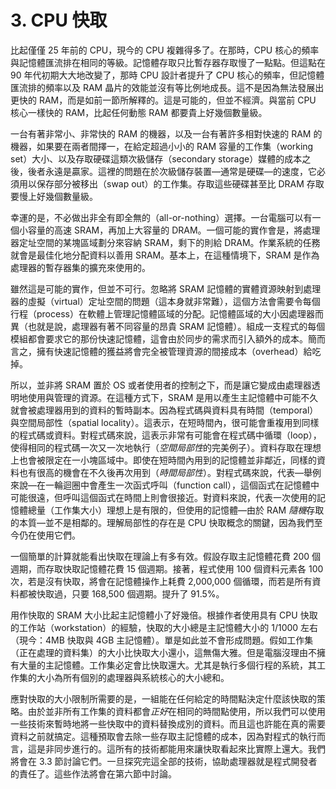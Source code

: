 # 3. CPU 快取

比起僅僅 25 年前的 CPU，現今的 CPU 複雜得多了。在那時，CPU 核心的頻率與記憶體匯流排在相同的等級。記憶體存取只比暫存器存取慢了一點點。但這點在 90 年代初期大大地改變了，那時 CPU 設計者提升了 CPU 核心的頻率，但記憶體匯流排的頻率以及 RAM 晶片的效能並沒有等比例地成長。這不是因為無法發展出更快的 RAM，而是如前一節所解釋的。這是可能的，但並不經濟。與當前 CPU 核心一樣快的 RAM，比起任何動態 RAM 都要貴上好幾個數量級。

一台有著非常小、非常快的 RAM 的機器，以及一台有著許多相對快速的 RAM 的機器，如果要在兩者間擇一，在給定超過小小的 RAM 容量的工作集（working set）大小、以及存取硬碟這類次級儲存（secondary storage）媒體的成本之後，後者永遠是贏家。這裡的問題在於次級儲存裝置––通常是硬碟––的速度，它必須用以保存部分被移出（swap out）的工作集。存取這些硬碟甚至比 DRAM 存取要慢上好幾個數量級。

幸運的是，不必做出非全有即全無的（all-or-nothing）選擇。一台電腦可以有一個小容量的高速 SRAM，再加上大容量的 DRAM。一個可能的實作會是，將處理器定址空間的某塊區域劃分來容納 SRAM，剩下的則給 DRAM。作業系統的任務就會是最佳化地分配資料以善用 SRAM。基本上，在這種情境下，SRAM 是作為處理器的暫存器集的擴充來使用的。

雖然這是可能的實作，但並不可行。忽略將 SRAM 記憶體的實體資源映射到處理器的虛擬（virtual）定址空間的問題（這本身就非常難），這個方法會需要令每個行程（process）在軟體上管理記憶體區域的分配。記憶體區域的大小因處理器而異（也就是說，處理器有著不同容量的昂貴 SRAM 記憶體）。組成一支程式的每個模組都會要求它的那份快速記憶體，這會由於同步的需求而引入額外的成本。簡而言之，擁有快速記憶體的獲益將會完全被管理資源的間接成本（overhead）給吃掉。

所以，並非將 SRAM 置於 OS 或者使用者的控制之下，而是讓它變成由處理器透明地使用與管理的資源。在這種方式下，SRAM 是用以產生主記憶體中可能不久就會被處理器用到的資料的暫時副本。因為程式碼與資料具有時間（temporal）與空間局部性（spatial locality）。這表示，在短時間內，很可能會重複用到同樣的程式碼或資料。對程式碼來說，這表示非常有可能會在程式碼中循環（loop），使得相同的程式碼一次又一次地執行（*空間局部性*的完美例子）。資料存取在理想上也會被限定在一小塊區域中。即使在短時間內用到的記憶體並非鄰近，同樣的資料也有很高的機會在不久後再次用到（*時間局部性*）。對程式碼來說，代表––舉例來說––在一輪迴圈中會產生一次函式呼叫（function call），這個函式在記憶體中可能很遠，但呼叫這個函式在時間上則會很接近。對資料來說，代表一次使用的記憶體總量（工作集大小）理想上是有限的，但使用的記憶體––由於 RAM *隨機*存取的本質––並不是相鄰的。理解局部性的存在是 CPU 快取概念的關鍵，因為我們至今仍在使用它們。

一個簡單的計算就能看出快取在理論上有多有效。假設存取主記憶體花費 200 個週期，而存取快取記憶體花費 15 個週期。接著，程式使用 100 個資料元素各 100 次，若是沒有快取，將會在記憶體操作上耗費 2,000,000 個循環，而若是所有資料都被快取過，只要 168,500 個週期。提升了 91.5%。

用作快取的 SRAM 大小比起主記憶體小了好幾倍。根據作者使用具有 CPU 快取的工作站（workstation）的經驗，快取的大小總是主記憶體大小的 1/1000 左右（現今：4MB 快取與 4GB 主記憶體）。單是如此並不會形成問題。假如工作集（正在處理的資料集）的大小比快取大小還小，這無傷大雅。但是電腦沒理由不擁有大量的主記憶體。工作集必定會比快取還大。尤其是執行多個行程的系統，其工作集的大小為所有個別的處理器與系統核心的大小總和。

應對快取的大小限制所需要的是，一組能在任何給定的時間點決定什麼該快取的策略。由於並非所有工作集的資料都會*正好*在相同的時間點使用，所以我們可以使用一些技術來暫時地將一些快取中的資料替換成別的資料。而且這也許能在真的需要資料之前就搞定。這種預取會去除一些存取主記憶體的成本，因為對程式的執行而言，這是非同步進行的。這所有的技術都能用來讓快取看起來比實際上還大。我們將會在 3.3 節討論它們。一旦探究完這全部的技術，協助處理器就是程式開發者的責任了。這些作法將會在第六節中討論。

